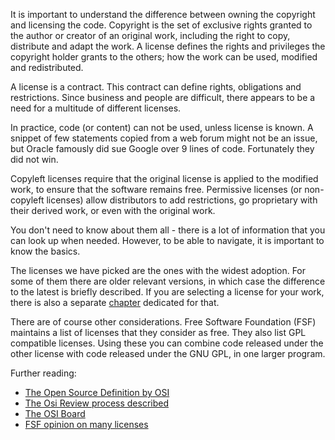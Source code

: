 It is important to understand the difference between owning the copyright and licensing the code. Copyright is the set of exclusive rights granted to the author or creator of an original work, including the right to copy, distribute and adapt the work. A license defines the rights and privileges the copyright holder grants to the others; how the work can be used, modified and redistributed. 

A license is a contract. This contract can define rights, obligations and restrictions. Since business and people are difficult, there appears to be a need for a multitude of different licenses. 

In practice, code (or content) can not be used, unless license is known. A snippet of few statements copied from a web forum might not be an issue, but Oracle famously did sue Google over 9 lines of code. Fortunately they did not win. 

Copyleft licenses require that the original license is applied to the modified work, to ensure that the software remains free. Permissive licenses (or non-copyleft licenses) allow distributors to add restrictions, go proprietary with their derived work, or even with the original work. 

You don't need to know about them all - there is a lot of information that you can look up when needed. However, to be able to navigate, it is important to know the basics. 

The licenses we have picked are the ones with the widest adoption. For some of them there are older relevant versions, in which case the difference to the latest is briefly described. If you are selecting a license for your work, there is also a separate [chapter](#selecting-a-license) dedicated for that.

There are of course other considerations. Free Software Foundation (FSF) maintains a list of licenses that they consider as free. They also list GPL compatible licenses. Using these you can combine code released under the other license with code released under the GNU GPL, in one larger program.

Further reading:

* [The Open Source Definition by OSI](http://opensource.org/osd-annotated "The Open Source Definition")
* [The Osi Review process described](http://opensource.org/approval "The Osi Review process")
* [The OSI Board](http://opensource.org/board "The OSI Board")
* [FSF opinion on many licenses](http://www.gnu.org/licenses/license-list.html "FSF stand of licences")
